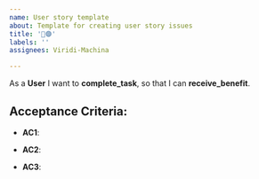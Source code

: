 ```yaml
---
name: User story template
about: Template for creating user story issues
title: '🔵🟣'
labels: ''
assignees: Viridi-Machina

---
```


As a **User** I want to **complete_task**, so that I can **receive_benefit**.

## Acceptance Criteria:

- **AC1**:

- **AC2**:

- **AC3**:
